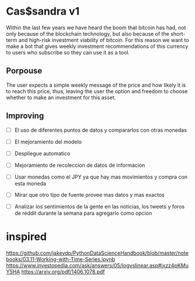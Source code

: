 # Cas$sandra v1
Within the last few years we have heard the boom that bitcoin has had, not only because of the blockchain technology, but also because of the short-term and high-risk investment viability of bitcoin. For this reason we want to make a bot that gives weekly investment recommendations of this currency to users who subscribe so they can use it as a tool.

## Porpouse
The user expects a simple weekly message of the price and how likely it is to reach this price, thus, leaving the user the option and freedom to choose whether to make an investment for this asset.


## Improving
- [ ] El  uso de diferentes puntos de datos y compararlos con otras monedas
- [ ] El mejoramiento del modelo
- [ ] Despliegue automatico
- [ ] Mejoramiento de recoleccion de datos de informacion
- [ ] Usar monedas como el JPY ya que hay mas movimientos y compra con esta moneda
- [ ] Mirar que otro tipo de fuente provee mas datos y mas exactos
- [ ] Analizar los sentimientos de la gente en las noticias, los tweets y foros de reddit durante la semana para agregarlo como opcion



# inspired
https://github.com/jakevdp/PythonDataScienceHandbook/blob/master/notebooks/03.11-Working-with-Time-Series.ipynb
https://www.investopedia.com/ask/answers/05/logvslinear.asp#ixzz4pKMuY5HA
https://arxiv.org/pdf/1406.1078.pdf